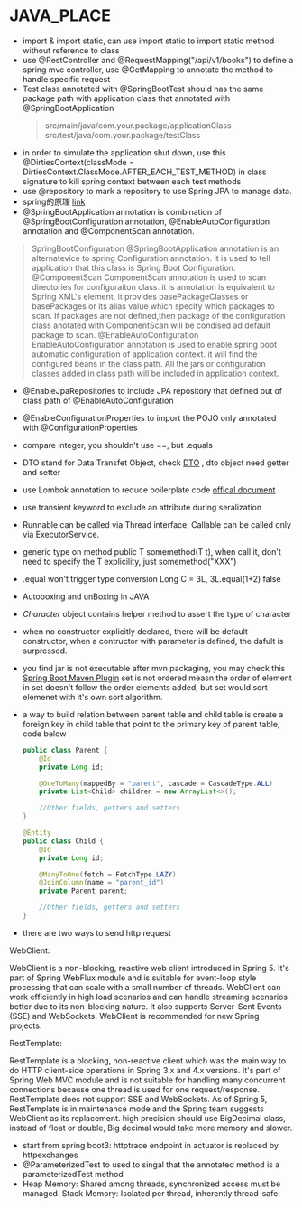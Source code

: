 # JAVA_PLACE

- import & import static, can use import static to import static method without reference to class
- use @RestController and @RequestMapping("/api/v1/books") to define a spring mvc controller, use @GetMapping to annotate the method to handle specific request
- Test class annotated with @SpringBootTest should has the same package path with application class that annotated with @SpringBootApplication
  > src/main/java/com.your.package/applicationClass   src/test/java/com.your.package/testClass
- in order to simulate the application shut down, use this @DirtiesContext(classMode = DirtiesContext.ClassMode.AFTER_EACH_TEST_METHOD) in class signature to kill spring context between each test methods
- use @repository to mark a repository to use Spring JPA to manage data.
- spring的原理 [link](https://github.wdf.sap.corp/d022051/SpringTutorial/wiki/SpringContext)
- @SpringBootApplication annotation is combination of @SpringBootConfiguration annotation, @EnableAutoConfiguration annotation and @ComponentScan annotation.
  
> SpringBootConfiguration
@SpringBootApplication annotation is an alternatevice to spring Configuration annotation. it is used to tell application that this class is Spring Boot Configuration.
@ComponentScan
ComponentScan annotation is used to scan directories for configuraiton class. it is annotation is equivalent to Spring XML's element. it provides basePackageClasses or basePackages or its alias value which specify which packages to scan. If packages are not defined,then package of the configuration class anotated with ComponentScan will be condised ad default package to scan.
@EnableAutoConfiguration
EnableAutoConfiguration annotation is used to enable spring boot automatic configuration of application context. it will find the configured beans in the class path. All the jars or configuration classes added in class path will be included in application context.

- @EnableJpaRepositories to include JPA repository that defined out of class path of @EnableAutoConfiguration
- @EnableConfigurationProperties to import the POJO only annotated with @ConfigurationProperties
- compare integer, you shouldn't use ==, but .equals
- DTO stand for Data Transfet Object, check [DTO](https://martinfowler.com/eaaCatalog/dataTransferObject.html) , dto object need getter and setter
- use Lombok annotation to reduce boilerplate code [offical document](https://projectlombok.org/features/)
- use transient keyword to exclude an attribute during seralization
- Runnable can be called via Thread interface, Callable can be called only via ExecutorService.
- generic type on method   public <T> T somemethod(T t), when call it, don't need to specify the T explicility, just somemethod("XXX")
- .equal won't trigger type conversion Long C = 3L, 3L.equal(1+2) false
- Autoboxing and unBoxing in JAVA
- _Character_ object contains helper method to assert the type of character
- when no constructor explicitly declared, there will be default constructor, when a contructor with parameter is defined, the dafult is surpressed.
- you find jar is not executable after mvn packaging, you may check this [Spring Boot Maven Plugin](https://www.baeldung.com/spring-boot-fix-the-no-main-manifest-attribute)
set is not ordered measn the order of element in set doesn't follow the order elements added, but set would sort elemenet with it's own sort algorithm.
- a way to build relation between parent table and child table is create a foreign key in child table that point to the primary key of parent table, code below
  ```java
  public class Parent {
      @Id
      private Long id;
  
      @OneToMany(mappedBy = "parent", cascade = CascadeType.ALL)
      private List<Child> children = new ArrayList<>();
  
      //Other fields, getters and setters
  }
  
  @Entity
  public class Child {
      @Id
      private Long id;
  
      @ManyToOne(fetch = FetchType.LAZY)
      @JoinColumn(name = "parent_id")
      private Parent parent;
  
      //Other fields, getters and setters
  }
  ```

- there are two ways to send http request

WebClient:

WebClient is a non-blocking, reactive web client introduced in Spring 5.
It's part of Spring WebFlux module and is suitable for event-loop style processing that can scale with a small number of threads.
WebClient can work efficiently in high load scenarios and can handle streaming scenarios better due to its non-blocking nature.
It also supports Server-Sent Events (SSE) and WebSockets.
WebClient is recommended for new Spring projects.

RestTemplate:

RestTemplate is a blocking, non-reactive client which was the main way to do HTTP client-side operations in Spring 3.x and 4.x versions.
It's part of Spring Web MVC module and is not suitable for handling many concurrent connections because one thread is used for one request/response.
RestTemplate does not support SSE and WebSockets.
As of Spring 5, RestTemplate is in maintenance mode and the Spring team suggests WebClient as its replacement.
high precision should use BigDecimal class, instead of float or double, Big decimal would take more memory and slower.

- start from spring boot3: httptrace endpoint in actuator is replaced by httpexchanges
- @ParameterizedTest to used to singal that the annotated method is a parameterizedTest method
-  Heap Memory: Shared among threads, synchronized access must be managed.
   Stack Memory: Isolated per thread, inherently thread-safe.
